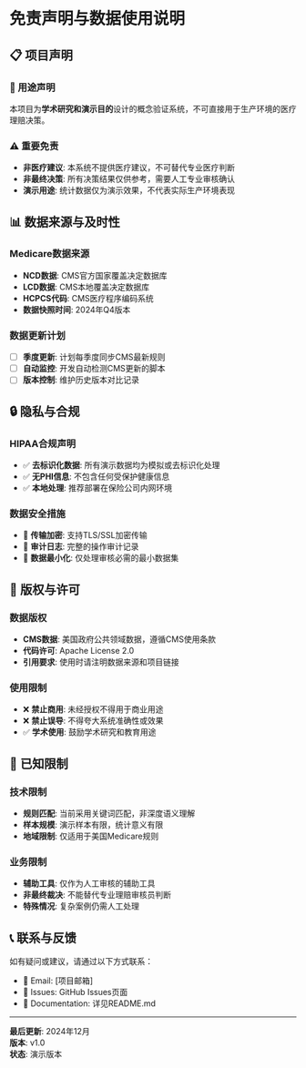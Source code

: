 # 免责声明与数据使用说明

## 📋 项目声明

### 🎯 用途声明
本项目为**学术研究和演示目的**设计的概念验证系统，不可直接用于生产环境的医疗理赔决策。

### ⚠️ 重要免责
- **非医疗建议**: 本系统不提供医疗建议，不可替代专业医疗判断
- **非最终决策**: 所有决策结果仅供参考，需要人工专业审核确认
- **演示用途**: 统计数据仅为演示效果，不代表实际生产环境表现

## 📊 数据来源与及时性

### Medicare数据来源
- **NCD数据**: CMS官方国家覆盖决定数据库
- **LCD数据**: CMS本地覆盖决定数据库  
- **HCPCS代码**: CMS医疗程序编码系统
- **数据快照时间**: 2024年Q4版本

### 数据更新计划
- [ ] **季度更新**: 计划每季度同步CMS最新规则
- [ ] **自动监控**: 开发自动检测CMS更新的脚本
- [ ] **版本控制**: 维护历史版本对比记录

## 🔒 隐私与合规

### HIPAA合规声明
- ✅ **去标识化数据**: 所有演示数据均为模拟或去标识化处理
- ✅ **无PHI信息**: 不包含任何受保护健康信息
- ✅ **本地处理**: 推荐部署在保险公司内网环境

### 数据安全措施
- 🔐 **传输加密**: 支持TLS/SSL加密传输
- 📝 **审计日志**: 完整的操作审计记录
- 🚫 **数据最小化**: 仅处理审核必需的最小数据集

## 📜 版权与许可

### 数据版权
- **CMS数据**: 美国政府公共领域数据，遵循CMS使用条款
- **代码许可**: Apache License 2.0
- **引用要求**: 使用时请注明数据来源和项目链接

### 使用限制
- ❌ **禁止商用**: 未经授权不得用于商业用途
- ❌ **禁止误导**: 不得夸大系统准确性或效果
- ✅ **学术使用**: 鼓励学术研究和教育用途

## 🎯 已知限制

### 技术限制
- **规则匹配**: 当前采用关键词匹配，非深度语义理解
- **样本规模**: 演示样本有限，统计意义有限
- **地域限制**: 仅适用于美国Medicare规则

### 业务限制
- **辅助工具**: 仅作为人工审核的辅助工具
- **非最终裁决**: 不能替代专业理赔审核员判断
- **特殊情况**: 复杂案例仍需人工处理

## 📞 联系与反馈

如有疑问或建议，请通过以下方式联系：
- 📧 Email: [项目邮箱]
- 🐛 Issues: GitHub Issues页面
- 📖 Documentation: 详见README.md

---
**最后更新**: 2024年12月  
**版本**: v1.0  
**状态**: 演示版本 